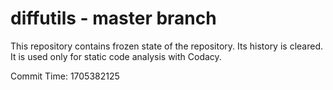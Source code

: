 # diffutils - master branch

This repository contains frozen state of the repository.
Its history is cleared. It is used only for static code
analysis with Codacy.

Commit Time: 1705382125